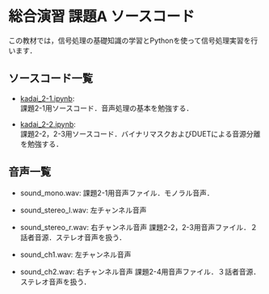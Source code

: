 # 総合演習 課題A ソースコード

この教材では，信号処理の基礎知識の学習とPythonを使って信号処理実習を行います．


## ソースコード一覧

- [kadai_2-1.ipynb](https://github.com/YosukeSugiura/SougouEnshu-A/blob/master/kadai_2_1.ipynb):  
   課題2-1用ソースコード．音声処理の基本を勉強する．

- [kadai_2-2.ipynb](https://github.com/YosukeSugiura/SougouEnshu-A/blob/master/kadai_2_2.ipynb):  
   課題2-2，2-3用ソースコード．バイナリマスクおよびDUETによる音源分離を勉強する．

## 音声一覧

- sound_mono.wav:
   課題2-1用音声ファイル．モノラル音声．
 
- sound_stereo_l.wav: 左チャンネル音声
- sound_stereo_r.wav: 右チャンネル音声
   課題2-2，2-3用音声ファイル．２話者音源．ステレオ音声を扱う．
   
- sound_ch1.wav: 左チャンネル音声
- sound_ch2.wav: 右チャンネル音声
   課題2-4用音声ファイル．３話者音源．ステレオ音声を扱う．

